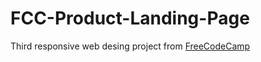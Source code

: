 # FCC-Product-Landing-Page
Third responsive web desing project from [FreeCodeCamp](https://www.freecodecamp.org) 
